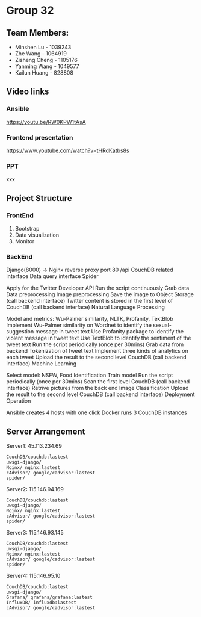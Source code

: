 # Group 32
## Team Members:

* Minshen Lu - 1039243
* Zhe Wang - 1064919
* Zisheng Cheng - 1105176
* Yanming Wang - 1049577
* Kailun Huang - 828808


## Video links

### Ansible

https://youtu.be/RW0KPW1tAsA

### Frontend presentation

https://www.youtube.com/watch?v=tHRdKatbs8s

### PPT

xxx

## Project Structure

### FrontEnd

1. Bootstrap
2. Data visualization
3. Monitor

### BackEnd

Django(8000) -> Nginx reverse proxy port 80 /api
CouchDB related interface
Data query interface
Spider

Apply for the Twitter Developer API
Run the script continuously
Grab data
Data preprocessing
Image preprocessing
Save the image to Object Storage (call backend interface)
Twitter content is stored in the first level of CouchDB (call backend interface)
Natural Language Processing

Model and metrics: Wu-Palmer similarity, NLTK, Profanity, TextBlob
Implement Wu-Palmer similarity on Wordnet to identify the sexual-suggestion message in tweet text
Use Profanity package to identify the violent message in tweet text
Use TextBlob to identify the sentiment of the tweet text
Run the script periodically (once per 30mins)
Grab data from backend
Tokenization of tweet text
Implement three kinds of analytics on each tweet
Upload the result to the second level CouchDB (call backend interface)
Machine Learning

Select model: NSFW, Food Identification
Train model
Run the script periodically (once per 30mins)
Scan the first level CouchDB (call backend interface)
Retrive pictures from the back end
Image Classification
Upload the result to the second level CouchDB (call backend interface)
Deployment Operation

Ansible creates 4 hosts with one click
Docker runs 3 CouchDB instances

## Server Arrangement

Server1: 45.113.234.69
    
    CouchDB/couchdb:lastest
    uwsgi-django/
    Nginx/ nginx:lastest
    cAdvisor/ google/cadvisor:lastest
    spider/


Server2: 115.146.94.169
    
    CouchDB/couchdb:lastest
    uwsgi-django/
    Nginx/ nginx:lastest
    cAdvisor/ google/cadvisor:lastest
    spider/

Server3: 115.146.93.145
    
    CouchDB/couchdb:lastest
    uwsgi-django/
    Nginx/ nginx:lastest
    cAdvisor/ google/cadvisor:lastest
    spider/
    
Server4: 115.146.95.10
    
    CouchDB/couchdb:lastest
    uwsgi-django/
    Grafana/ grafana/grafana:lastest
    InfluxDB/ influxdb:lastest
    cAdvisor/ google/cadvisor:lastest
    
